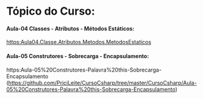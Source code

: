 # Tópico do Curso:
#### Aula-04 Classes - Atributos - Métodos Estáticos:
[https:Aula04.Classe.Atributos.Metodos.MetodosEstaticos](https://github.com/PriciLeite/CursoCsharp/tree/master/CursoCsharp/Aula04.Classe.Atributos.Metodos.MetodosEstaticos)


#### Aula-05 Construtores - Sobrecarga - Encapsulamento:
https:Aula-05%20Construtores-Palavra%20this-Sobrecarga-Encapsulamento
(https://github.com/PriciLeite/CursoCsharp/tree/master/CursoCsharp/Aula-05%20Construtores-Palavra%20this-Sobrecarga-Encapsulamento)
